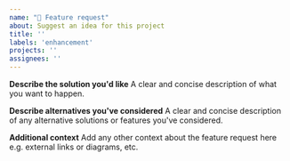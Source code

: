 ```yaml
---
name: "🚀 Feature request"
about: Suggest an idea for this project
title: ''
labels: 'enhancement'
projects: ''
assignees: ''
---
```


**Describe the solution you'd like**
A clear and concise description of what you want to happen.

**Describe alternatives you've considered**
A clear and concise description of any alternative solutions or features you've considered.

**Additional context**
Add any other context about the feature request here e.g. external links or diagrams, etc.
